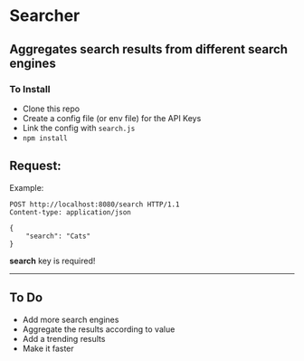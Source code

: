 # Searcher

## Aggregates search results from different search engines

### To Install
- Clone this repo
- Create a config file (or env file) for the API Keys
- Link the config with `search.js`
- `npm install`

## Request:
Example:
```http
POST http://localhost:8080/search HTTP/1.1
Content-type: application/json

{
    "search": "Cats"
}
```
**search** key is required!

----

## To Do
- Add more search engines
- Aggregate the results according to value
- Add a trending results
- Make it faster